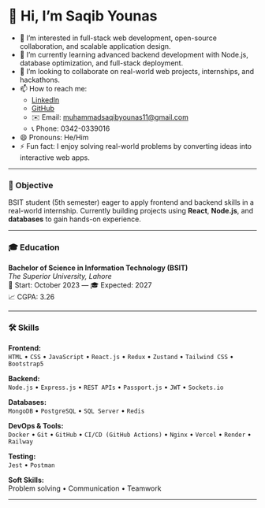 # 👋 Hi, I’m Saqib Younas

- 👀 I’m interested in full-stack web development, open-source collaboration, and scalable application design.
- 🌱 I’m currently learning advanced backend development with Node.js, database optimization, and full-stack deployment.
- 💞️ I’m looking to collaborate on real-world web projects, internships, and hackathons.
- 📫 How to reach me:
  - [LinkedIn](https://www.linkedin.com/in/muhammad-saqib-younas-0123aa329)
  - [GitHub](https://github.com/SaqibYounas)
  - ✉️ Email: muhammadsaqibyounas11@gmail.com
  - 📞 Phone: 0342-0339016
- 😄 Pronouns: He/Him
- ⚡ Fun fact: I enjoy solving real-world problems by converting ideas into interactive web apps.

---

### 🎯 Objective  
BSIT student (5th semester) eager to apply frontend and backend skills in a real-world internship. Currently building projects using **React**, **Node.js**, and **databases** to gain hands-on experience.

---

### 🎓 Education

**Bachelor of Science in Information Technology (BSIT)**  
*The Superior University, Lahore*  
📅 Start: October 2023 — 🎓 Expected: 2027  
📈 CGPA: 3.26

---

### 🛠️ Skills

**Frontend:**  
`HTML` • `CSS` • `JavaScript` • `React.js` • `Redux` • `Zustand` • `Tailwind CSS` • `Bootstrap5`

**Backend:**  
`Node.js` • `Express.js` • `REST APIs` • `Passport.js` • `JWT` • `Sockets.io`

**Databases:**  
`MongoDB` • `PostgreSQL` • `SQL Server` • `Redis`

**DevOps & Tools:**  
`Docker` • `Git` • `GitHub` • `CI/CD (GitHub Actions)` • `Nginx` • `Vercel` • `Render` • `Railway`

**Testing:**  
`Jest` • `Postman`

**Soft Skills:**  
Problem solving • Communication • Teamwork

---


